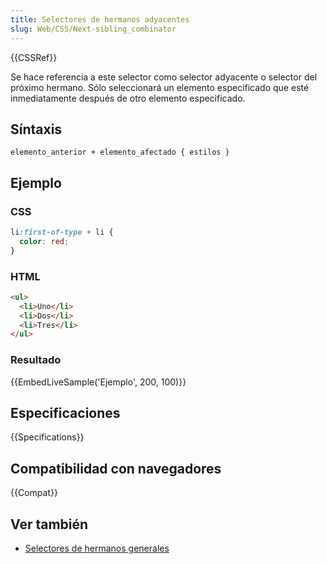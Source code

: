 ```yaml
---
title: Selectores de hermanos adyacentes
slug: Web/CSS/Next-sibling_combinator
---
```


{{CSSRef}}

Se hace referencia a este selector como selector adyacente o selector del próximo hermano. Sólo seleccionará un elemento especificado que esté inmediatamente después de otro elemento especificado.

## Síntaxis

```
elemento_anterior + elemento_afectado { estilos }
```

## Ejemplo

### CSS

```css
li:first-of-type + li {
  color: red;
}
```

### HTML

```html
<ul>
  <li>Uno</li>
  <li>Dos</li>
  <li>Tres</li>
</ul>
```

### Resultado

{{EmbedLiveSample('Ejemplo', 200, 100)}}

## Especificaciones

{{Specifications}}

## Compatibilidad con navegadores

{{Compat}}

## Ver también

- [Selectores de hermanos generales](/es/docs/Web/CSS/Selectores_hermanos_generales)
